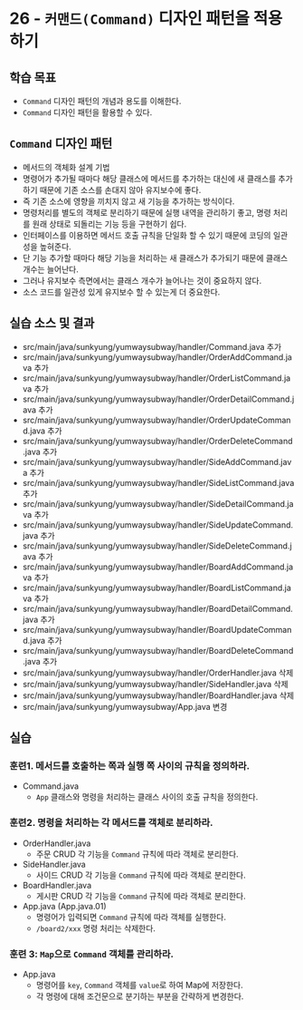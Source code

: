 # 26 - `커맨드(Command)` 디자인 패턴을 적용하기

## 학습 목표

- `Command` 디자인 패턴의 개념과 용도를 이해한다.
- `Command` 디자인 패턴을 활용할 수 있다.

## `Command` 디자인 패턴

- 메서드의 객체화 설계 기법
- 명령어가 추가될 때마다 해당 클래스에 메서드를 추가하는 대신에 
  새 클래스를 추가하기 때문에 기존 소스를 손대지 않아 유지보수에 좋다.
- 즉 기존 소스에 영향을 끼치지 않고 새 기능을 추가하는 방식이다.
- 명령처리를 별도의 객체로 분리하기 때문에 실행 내역을 관리하기 좋고,
  명령 처리를 원래 상태로 되돌리는 기능 등을 구현하기 쉽다.
- 인터페이스를 이용하면 메서드 호출 규칙을 단일화 할 수 있기 때문에 
  코딩의 일관성을 높혀준다.
- 단 기능 추가할 때마다 해당 기능을 처리하는 새 클래스가 추가되기 때문에 
  클래스 개수는 늘어난다.
- 그러나 유지보수 측면에서는 클래스 개수가 늘어나는 것이 중요하지 않다.
- 소스 코드를 일관성 있게 유지보수 할 수 있는게 더 중요한다.

## 실습 소스 및 결과

- src/main/java/sunkyung/yumwaysubway/handler/Command.java 추가
- src/main/java/sunkyung/yumwaysubway/handler/OrderAddCommand.java 추가
- src/main/java/sunkyung/yumwaysubway/handler/OrderListCommand.java 추가
- src/main/java/sunkyung/yumwaysubway/handler/OrderDetailCommand.java 추가
- src/main/java/sunkyung/yumwaysubway/handler/OrderUpdateCommand.java 추가
- src/main/java/sunkyung/yumwaysubway/handler/OrderDeleteCommand.java 추가
- src/main/java/sunkyung/yumwaysubway/handler/SideAddCommand.java 추가
- src/main/java/sunkyung/yumwaysubway/handler/SideListCommand.java 추가
- src/main/java/sunkyung/yumwaysubway/handler/SideDetailCommand.java 추가
- src/main/java/sunkyung/yumwaysubway/handler/SideUpdateCommand.java 추가
- src/main/java/sunkyung/yumwaysubway/handler/SideDeleteCommand.java 추가
- src/main/java/sunkyung/yumwaysubway/handler/BoardAddCommand.java 추가
- src/main/java/sunkyung/yumwaysubway/handler/BoardListCommand.java 추가
- src/main/java/sunkyung/yumwaysubway/handler/BoardDetailCommand.java 추가
- src/main/java/sunkyung/yumwaysubway/handler/BoardUpdateCommand.java 추가
- src/main/java/sunkyung/yumwaysubway/handler/BoardDeleteCommand.java 추가
- src/main/java/sunkyung/yumwaysubway/handler/OrderHandler.java 삭제
- src/main/java/sunkyung/yumwaysubway/handler/SideHandler.java 삭제
- src/main/java/sunkyung/yumwaysubway/handler/BoardHandler.java 삭제
- src/main/java/sunkyung/yumwaysubway/App.java 변경

## 실습

### 훈련1. 메서드를 호출하는 쪽과 실행 쪽 사이의 규칙을 정의하라.

- Command.java
    - `App` 클래스와 명령을 처리하는 클래스 사이의 호출 규칙을 정의한다.

### 훈련2. 명령을 처리하는 각 메서드를 객체로 분리하라.

- OrderHandler.java
    - 주문 CRUD 각 기능을 `Command` 규칙에 따라 객체로 분리한다.
- SideHandler.java
    - 사이드 CRUD 각 기능을 `Command` 규칙에 따라 객체로 분리한다.
- BoardHandler.java
    - 게시판 CRUD 각 기능을 `Command` 규칙에 따라 객체로 분리한다.
- App.java (App.java.01)
    - 명령어가 입력되면 `Command` 규칙에 따라 객체를 실행한다.
    - `/board2/xxx` 명령 처리는 삭제한다.

### 훈련 3: `Map`으로 `Command` 객체를 관리하라.

- App.java
    - 명령어를 `key`, `Command` 객체를 `value`로 하여 Map에 저장한다.
    - 각 명령에 대해 조건문으로 분기하는 부분을 간략하게 변경한다.
